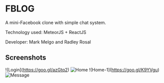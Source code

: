 # FBLOG
A mini-Facebook clone with simple chat system.

Technology used: MeteorJS + ReactJS

Developer: Mark Melgo and Radley Rosal

## Screenshots

!(Login](https://goo.gl/azGtq2)
![Home](https://goo.gl/W4omfL)
!(Home-1](https://goo.gl/K9YVgu)
![Message](https://goo.gl/03L7Xi)


